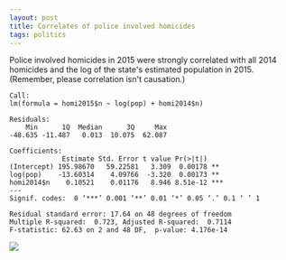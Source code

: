 ```yaml
---
layout: post
title: Correlates of police involved homicides
tags: politics
--- 
```


Police involved homicides in 2015 were strongly correlated with all 2014 homicides and the log of the state's estimated population in 2015. (Remember, please correlation isn't causation.)

	Call:
	lm(formula = homi2015$n ~ log(pop) + homi2014$n)

	Residuals:
		Min      1Q  Median      3Q     Max 
	-48.635 -11.487   0.013  10.075  62.087 

	Coefficients:
				 Estimate Std. Error t value Pr(>|t|)    
	(Intercept) 195.98670   59.22581   3.309  0.00178 ** 
	log(pop)    -13.60314    4.09766  -3.320  0.00173 ** 
	homi2014$n    0.10521    0.01176   8.946 8.51e-12 ***
	---
	Signif. codes:  0 ‘***’ 0.001 ‘**’ 0.01 ‘*’ 0.05 ‘.’ 0.1 ‘ ’ 1

	Residual standard error: 17.64 on 48 degrees of freedom
	Multiple R-squared:  0.723, Adjusted R-squared:  0.7114 
	F-statistic: 62.63 on 2 and 48 DF,  p-value: 4.176e-14

 ![](http://careaga.s3.amazonaws.com/2016-09-25-RplotModel.png)
    
   
   
   
